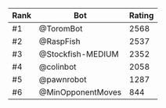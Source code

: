 Rank|Bot|Rating
---|---|---
#1|@ToromBot|2568
#2|@RaspFish|2537
#3|@Stockfish-MEDIUM|2352
#4|@colinbot|2058
#5|@pawnrobot|1287
#6|@MinOpponentMoves|844

